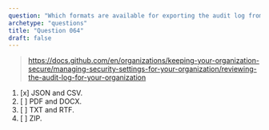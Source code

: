 ```yaml
---
question: "Which formats are available for exporting the audit log from a GitHub organization?"
archetype: "questions"
title: "Question 064"
draft: false
---
```


> https://docs.github.com/en/organizations/keeping-your-organization-secure/managing-security-settings-for-your-organization/reviewing-the-audit-log-for-your-organization
1. [x] JSON and CSV.
2. [ ] PDF and DOCX.
3. [ ] TXT and RTF.
4. [ ] ZIP.
